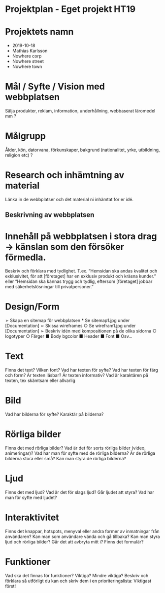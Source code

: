 # Projektplan - Eget projekt HT19

# Projektets namn
- 2019-10-18
- Mathias Karlsson
- Nowhere corp
- Nowhere street
- Nowhere town

# Mål / Syfte / Vision med webbplatsen
Sälja produkter, reklam, information, underhållning, webbaserat läromedel mm ?

# Målgrupp
Ålder, kön, datorvana, förkunskaper, bakgrund (nationalitet, yrke, utbildning, religion etc) ?

# Research och inhämtning av material
Länka in de webbplatser och det material ni inhämtat för er idé.

## Beskrivning av webbplatsen

# Innehåll på webbplatsen i stora drag -> känslan som den försöker förmedla.
Beskriv och förklara med tydlighet.
T.ex. “Hemsidan ska andas kvalitet och exklusivitet, för att [företaget] har en exklusiv produkt och kräsna kunder.” eller “Hemsidan ska kännas trygg och tydlig, eftersom [företaget] jobbar med säkerhetslösningar till privatpersoner.”

# Design/Form
➢	Skapa en sitemap för webbplatsen
    * Se sitemap1.jpg under [Documentation]
➢	Skissa wireframes 
    ○	Se wirefram1.jpg under [Documentation]
➢	Beskriv idén med kompositionen på de olika sidorna 
    ○	logotyper
    ○	Färger
    ■	Body bgcolor
    ■	Header 
    ■	Font
    ■	Osv… 

# Text
Finns det text? Vilken font? Vad har texten för syfte? Vad har texten för färg och form? Är texten läsbar? Är texten informativ? Vad är karaktären på texten, tex skämtsam eller allvarlig

# Bild
Vad har bilderna för syfte? Karaktär på bilderna?

# Rörliga bilder
Finns det med rörliga bilder? Vad är det för sorts rörliga bilder (video, animeringar)? Vad har man för syfte med de rörliga bilderna? Är de rörliga bilderna stora eller små? Kan man styra de rörliga bilderna?

# Ljud  
Finns det med ljud? Vad är det för slags ljud? Går ljudet att styra? Vad har man för syfte med ljudet?

# Interaktivitet  
Finns det knappar, hotspots, menyval eller andra former av inmatningar från användaren? Kan man som användare vända och gå tillbaka? Kan man styra ljud och rörliga bilder? Går det att avbryta mitt i? Finns det formulär?

# Funktioner 
Vad ska det finnas för funktioner? Viktiga? Mindre viktiga? Beskriv och förklara så utförligt du kan och skriv dem i en prioriteringslista: Viktigast först! 